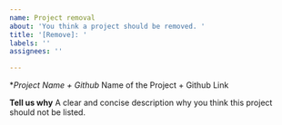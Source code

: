 ```yaml
---
name: Project removal
about: 'You think a project should be removed. '
title: '[Remove]: '
labels: ''
assignees: ''

---
```


**Project Name + Github*
Name of the Project + Github Link

**Tell us why**
A clear and concise description why you think this project should not be listed.
